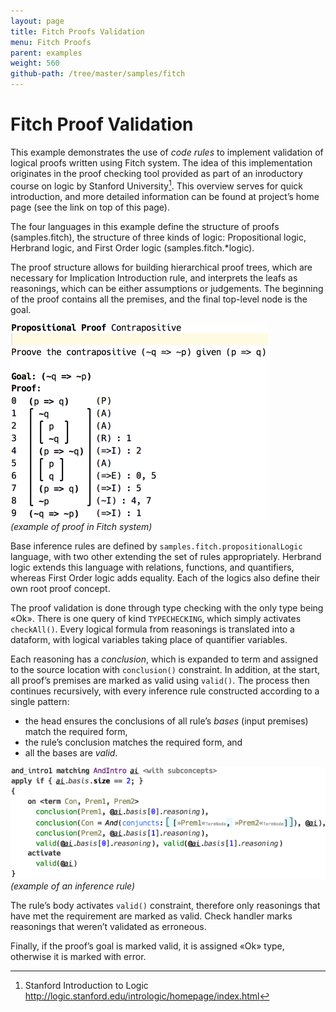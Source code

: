 ```yaml
---
layout: page
title: Fitch Proofs Validation
menu: Fitch Proofs
parent: examples
weight: 560
github-path: /tree/master/samples/fitch
---
```


# Fitch Proof Validation

This example demonstrates the use of *code rules* to implement validation of logical proofs written using Fitch system. The idea of this implementation originates in the proof checking tool provided as part of an inroductory course on logic by Stanford University[^inlog]. This overview serves for quick introduction, and more detailed information can be found at project’s home page (see the link on top of this page).

The four languages in this example define the structure of proofs (samples.fitch), the structure of three kinds of logic: Propositional logic, Herbrand logic, and First Order logic (samples.fitch.*logic). 

The proof structure allows for building hierarchical proof trees, which are necessary for Implication Introduction rule, and interprets the leafs as reasonings, which can be either assumptions or judgements. The beginning of the proof contains all the premises, and the final top-level node is the goal. 

![](img/ex-logic-contrapositive.png)  
_(example of proof in Fitch system)_

Base inference rules are defined by `samples.fitch.propositionalLogic` language, with two other extending the set of rules appropriately. Herbrand logic extends this language with relations, functions, and quantifiers, whereas First Order logic adds equality. Each of the logics also define their own root proof concept. 

The proof validation is done through type checking with the only type being «Ok». There is one query of kind `TYPECHECKING`, which simply activates `checkAll()`. Every logical formula from reasonings is translated into a dataform, with logical variables taking place of quantifier variables. 

Each reasoning has a *conclusion*, which is expanded to term and assigned to the source location with `conclusion()` constraint. In addition, at the start, all proof’s premises are marked as valid using `valid()`. The process then continues recursively, with every inference rule constructed according to a single pattern: 
- the head ensures the conclusions of all rule’s *bases* (input premises) match the required form, 
- the rule’s conclusion matches the required form, and
- all the bases are *valid*.

![](img/ex-logic-andintro.png)  
_(example of an inference rule)_

The rule’s body activates `valid()` constraint, therefore only reasonings that have met the requirement are marked as valid. Check handler marks reasonings that weren’t validated as erroneous. 

Finally, if the proof’s goal is marked valid, it is assigned «Ok» type, otherwise it is marked with error. 


[^inlog]: Stanford Introduction to Logic http://logic.stanford.edu/intrologic/homepage/index.html
